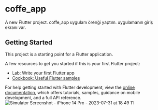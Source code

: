 # coffe_app

A new Flutter project. coffe_app uygulam örenği yaptım. uygulamanın giriş ekranı var.

## Getting Started

This project is a starting point for a Flutter application.

A few resources to get you started if this is your first Flutter project:

- [Lab: Write your first Flutter app](https://docs.flutter.dev/get-started/codelab)
- [Cookbook: Useful Flutter samples](https://docs.flutter.dev/cookbook)

For help getting started with Flutter development, view the
[online documentation](https://docs.flutter.dev/), which offers tutorials,
samples, guidance on mobile development, and a full API reference.
![Simulator Screenshot - iPhone 14 Pro - 2023-07-31 at 18 49 11](https://github.com/aydnlramazan/coffe_app/assets/106530954/11e8ad30-88a0-4ff8-84b9-f6e2530d2af4)
